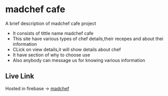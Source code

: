 
# madchef cafe

A brief description of madchef cafe project

- It consists of tittle name madchef cafe
- This site have various types of chef details,their recepes and about thei information
- CLick on view details,it will show details about chef
- It have section of why to choose use
- Also anybody can message us for knowing various information


## Live Link
Hosted in firebase -> [madchef](https://)

